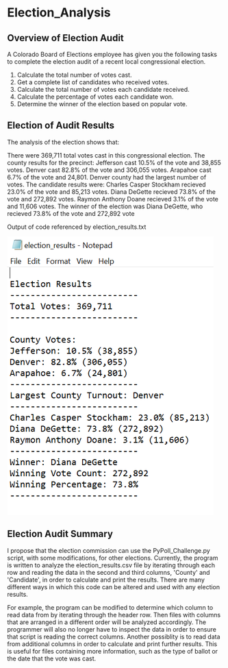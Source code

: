 # Election_Analysis

## Overview of Election Audit

A Colorado Board of Elections employee has given you the following tasks to complete the election audit of a recent local congressional election.

1. Calculate the total number of votes cast.
2. Get a complete list of candidates who received votes.
3. Calculate the total number of votes each candidate received.
4. Calculate the percentage of votes each candidate won.
5. Determine the winner of the election based on popular vote.

## Election of Audit Results

The analysis of the election shows that:

There were 369,711 total votes cast in this congressional election.
The county results for the precinct:
Jefferson cast 10.5% of the vote and 38,855 votes.
Denver cast 82.8% of the vote and 306,055 votes.
Arapahoe cast 6.7% of the vote and 24,801.
Denver county had the largest number of votes.
The candidate results were:
Charles Casper Stockham recieved 23.0% of the vote and 85,213 votes.
Diana DeGette recieved 73.8% of the vote and 272,892 votes.
Raymon Anthony Doane recieved 3.1% of the vote and 11,606 votes.
The winner of the election was Diana DeGette, who recieved 73.8% of the vote and 272,892 vote

Output of code referenced by election_results.txt

![Image of Code Output](https://github.com/clondon0792/Election_Analysis/blob/main/image_2022-06-28_232009547.png)

## Election Audit Summary

I propose that the election commission can use the PyPoll_Challenge.py script, with some modifications, for other elections. Currently, the program is written to analyze the election_results.csv file by iterating through each row and reading the data in the second and third columns, 'County' and 'Candidate', in order to calculate and print the results. There are many different ways in which this code can be altered and used with any election results.

For example, the program can be modified to determine which column to read data from by iterating through the header row. Then files with columns that are arranged in a different order will be analyzed accordingly. The programmer will also no longer have to inspect the data in order to ensure that script is reading the correct columns. Another possiblity is to read data from additional columns in order to calculate and print further results. This is useful for files containing more information, such as the type of ballot or the date that the vote was cast.
